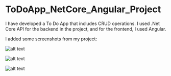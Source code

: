 # ToDoApp_NetCore_Angular_Project

I have developed a To Do App that includes CRUD operations. I used .Net Core API for the backend in the project, and for the frontend, I used Angular.

I added some screenshots from my project:

![alt text](https://i.hizliresim.com/641i2rp.png)

![alt text](https://i.hizliresim.com/a8u3r9s.png)

![alt text](https://i.hizliresim.com/pcht47w.png)
